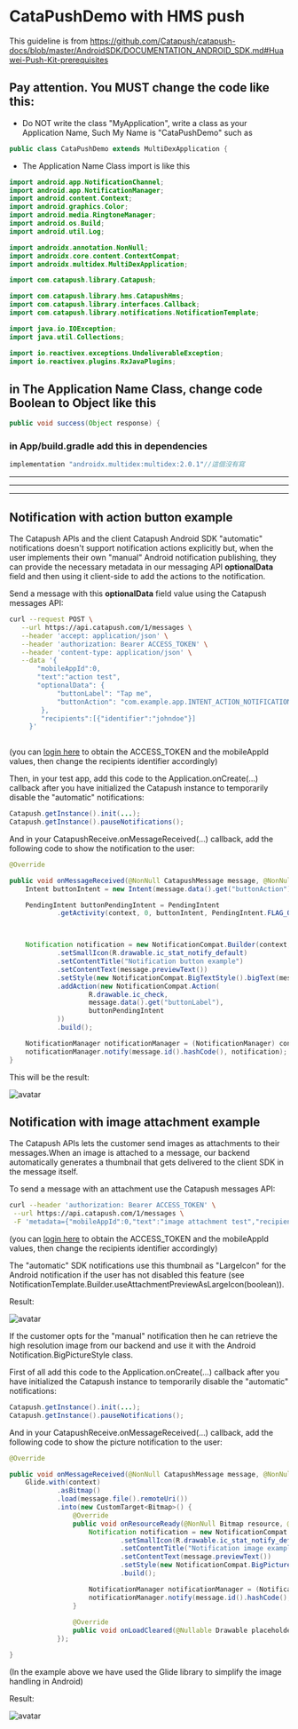 # CataPushDemo with HMS push
This guideline is from https://github.com/Catapush/catapush-docs/blob/master/AndroidSDK/DOCUMENTATION_ANDROID_SDK.md#Huawei-Push-Kit-prerequisites
## Pay attention. You MUST change the code like this:
+ Do NOT write the class "MyApplication", write a class as your Application Name, Such My Name is "CataPushDemo"
such as
```Java
public class CataPushDemo extends MultiDexApplication {
```

+ The Application Name Class import is like this
 ```Java
import android.app.NotificationChannel;
import android.app.NotificationManager;
import android.content.Context;
import android.graphics.Color;
import android.media.RingtoneManager;
import android.os.Build;
import android.util.Log;

import androidx.annotation.NonNull;
import androidx.core.content.ContextCompat;
import androidx.multidex.MultiDexApplication;

import com.catapush.library.Catapush;

import com.catapush.library.hms.CatapushHms;
import com.catapush.library.interfaces.Callback;
import com.catapush.library.notifications.NotificationTemplate;

import java.io.IOException;
import java.util.Collections;

import io.reactivex.exceptions.UndeliverableException;
import io.reactivex.plugins.RxJavaPlugins;
 ```
## in The Application Name Class, change code Boolean to Object like this
```Java
public void success(Object response) {
```

### in App/build.gradle add this in dependencies
```Java
implementation "androidx.multidex:multidex:2.0.1"//這個沒有寫
```
-------------------------------------------------
*******************************************
-------------------------------------------------

## **Notification with action button example**

The Catapush APIs and the client Catapush Android SDK "automatic" notifications doesn't support notification actions explicitly but, when the user implements their own "manual" Android notification publishing, they can provide the necessary metadata in our messaging API **optionalData** field and then using it client-side to add the actions to the notification.

Send a message with this **optionalData** field value using the Catapush messages API:

```bash
curl --request POST \
   --url https://api.catapush.com/1/messages \
   --header 'accept: application/json' \
   --header 'authorization: Bearer ACCESS_TOKEN' \
   --header 'content-type: application/json' \
   --data '{
       "mobileAppId":0,
       "text":"action test",
       "optionalData": {
            "buttonLabel": "Tap me", 
            "buttonAction": "com.example.app.INTENT_ACTION_NOTIFICATION_BUTTON"
        },
        "recipients":[{"identifier":"johndoe"}]
     }'
  
```
(you can [login here](https://www.catapush.com/quickstarts/how-to-send-a-message) to obtain the ACCESS_TOKEN and the mobileAppId values, then change the recipients identifier accordingly)

 

Then, in your test app, add this code to the Application.onCreate(...) callback after you have initialized the Catapush instance to temporarily disable the "automatic" notifications:

```java
Catapush.getInstance().init(...);
Catapush.getInstance().pauseNotifications();
```

And in your CatapushReceive.onMessageReceived(...) callback, add the following code to show the notification to the user:

```java
@Override

public void onMessageReceived(@NonNull CatapushMessage message, @NonNull Context context) {
    Intent buttonIntent = new Intent(message.data().get("buttonAction"));

    PendingIntent buttonPendingIntent = PendingIntent
            .getActivity(context, 0, buttonIntent, PendingIntent.FLAG_ONE_SHOT);



    Notification notification = new NotificationCompat.Builder(context, App.CHANNEL_ID)
            .setSmallIcon(R.drawable.ic_stat_notify_default)
            .setContentTitle("Notification button example")
            .setContentText(message.previewText())
            .setStyle(new NotificationCompat.BigTextStyle().bigText(message.body()))
            .addAction(new NotificationCompat.Action(
                    R.drawable.ic_check,
                    message.data().get("buttonLabel"),
                    buttonPendingIntent
            ))
            .build();

    NotificationManager notificationManager = (NotificationManager) context.getSystemService(NOTIFICATION_SERVICE);
    notificationManager.notify(message.id().hashCode(), notification);
}
```

 

This will be the result:

![avatar](clip_image002.gif)




## **Notification with image attachment example**

The Catapush APIs lets the customer send images as attachments to their messages.When an image is attached to a message, our backend automatically generates a thumbnail that gets delivered to the client SDK in the message itself.

To send a message with an attachment use the Catapush messages API:

```bash
curl --header 'authorization: Bearer ACCESS_TOKEN' \
 --url https://api.catapush.com/1/messages \
 -F 'metadata={"mobileAppId":0,"text":"image attachment test","recipients":[{"identifier":"johndoe"}]}' -F 'file=@attachment.jpg' 
```

(you can [login here](https://www.catapush.com/quickstarts/how-to-send-a-message) to obtain the ACCESS_TOKEN and the mobileAppId values, then change the recipients identifier accordingly)

The "automatic" SDK notifications use this thumbnail as "LargeIcon" for the Android notification if the user has not disabled this feature (see NotificationTemplate.Builder.useAttachmentPreviewAsLargeIcon(boolean)).

Result:

![avatar](clip_image004.gif)

 

If the customer opts for the "manual" notification then he can retrieve the high resolution image from our backend and use it with the Android Notification.BigPictureStyle class.

First of all add this code to the Application.onCreate(...) callback after you have initialized the Catapush instance to temporarily disable the "automatic" notifications:

```java
Catapush.getInstance().init(...);
Catapush.getInstance().pauseNotifications();
```

And in your CatapushReceive.onMessageReceived(...) callback, add the following code to show the picture notification to the user:

```java
@Override

public void onMessageReceived(@NonNull CatapushMessage message, @NonNull Context context) {
    Glide.with(context)
            .asBitmap()
            .load(message.file().remoteUri())
            .into(new CustomTarget<Bitmap>() {
                @Override
                public void onResourceReady(@NonNull Bitmap resource, @Nullable Transition<? super Bitmap> transition) {
                    Notification notification = new NotificationCompat.Builder(context, App.CHANNEL_ID)
                            .setSmallIcon(R.drawable.ic_stat_notify_default)
                            .setContentTitle("Notification image example")
                            .setContentText(message.previewText())
                            .setStyle(new NotificationCompat.BigPictureStyle().bigPicture(resource))
                            .build();

                    NotificationManager notificationManager = (NotificationManager) context.getSystemService(NOTIFICATION_SERVICE);
                    notificationManager.notify(message.id().hashCode(), notification);
                }
                
                @Override
                public void onLoadCleared(@Nullable Drawable placeholder) {}
            });

}
```

(In the example above we have used the Glide library to simplify the image handling in Android)

 

Result:

![avatar](clip_image006.gif)

 
